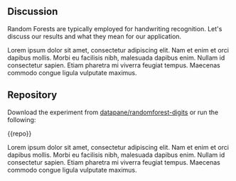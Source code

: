 ## Discussion

Random Forests are typically employed for handwriting recognition. Let's discuss our results and what they mean for our application.

Lorem ipsum dolor sit amet, consectetur adipiscing elit. Nam et enim et orci dapibus mollis. Morbi eu facilisis nibh, malesuada dapibus enim. Nullam id consectetur sapien. Etiam pharetra mi viverra feugiat tempus. Maecenas commodo congue ligula vulputate maximus.


## Repository

Download the experiment from [datapane/randomforest-digits](#)  or run the following:

{{repo}}

Lorem ipsum dolor sit amet, consectetur adipiscing elit. Nam et enim et orci dapibus mollis. Morbi eu facilisis nibh, malesuada dapibus enim. Nullam id consectetur sapien. Etiam pharetra mi viverra feugiat tempus. Maecenas commodo congue ligula vulputate maximus.